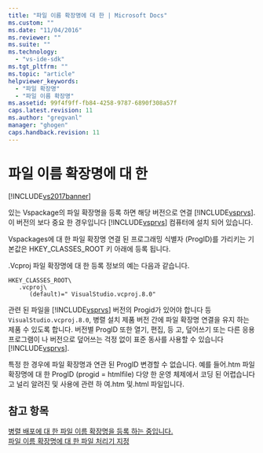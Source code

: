 ```yaml
---
title: "파일 이름 확장명에 대 한 | Microsoft Docs"
ms.custom: ""
ms.date: "11/04/2016"
ms.reviewer: ""
ms.suite: ""
ms.technology: 
  - "vs-ide-sdk"
ms.tgt_pltfrm: ""
ms.topic: "article"
helpviewer_keywords: 
  - "파일 확장명"
  - "파일 이름 확장명"
ms.assetid: 99f4f9ff-fb84-4258-9787-6890f308a57f
caps.latest.revision: 11
ms.author: "gregvanl"
manager: "ghogen"
caps.handback.revision: 11
---
```

# 파일 이름 확장명에 대 한
[!INCLUDE[vs2017banner](../code-quality/includes/vs2017banner.md)]

있는 Vspackage의 파일 확장명을 등록 하면 해당 버전으로 연결 [!INCLUDE[vsprvs](../code-quality/includes/vsprvs_md.md)].  이 버전의 보다 중요 한 경우입니다 [!INCLUDE[vsprvs](../code-quality/includes/vsprvs_md.md)] 컴퓨터에 설치 되어 있습니다.  
  
 Vspackages에 대 한 파일 확장명 연결 된 프로그래밍 식별자 \(ProgID\)를 가리키는 기본값은 HKEY\_CLASSES\_ROOT 키 아래에 등록 됩니다.  
  
 .Vcproj 파일 확장명에 대 한 등록 정보의 예는 다음과 같습니다.  
  
```  
HKEY_CLASSES_ROOT\  
   .vcproj\  
      (default)=" VisualStudio.vcproj.8.0"   
```  
  
 관련 된 파일을 [!INCLUDE[vsprvs](../code-quality/includes/vsprvs_md.md)] 버전의 Progid가 있어야 합니다 등 `VisualStudio.vcproj.8.0`, 병렬 설치 제품 버전 간에 파일 확장명 연결을 유지 하는 제품 수 있도록 합니다.  버전별 ProgID 또한 열기, 편집, 등 고, 덮어쓰기 또는 다른 응용 프로그램이 나 버전으로 덮어쓰는 걱정 없이 표준 동사를 사용할 수 있습니다 [!INCLUDE[vsprvs](../code-quality/includes/vsprvs_md.md)].  
  
 특정 한 경우에 파일 확장명과 연관 된 ProgID 변경할 수 없습니다.  예를 들어.htm 파일 확장명에 대 한 ProgID \(progid \= htmlfile\) 다양 한 운영 체제에서 코딩 된 어렵습니다 고 널리 알려진 및 사용에 관련 하 여.htm 및.html 파일입니다.  
  
## 참고 항목  
 [병렬 배포에 대 한 파일 이름 확장명을 등록 하는 중입니다.](../extensibility/registering-file-name-extensions-for-side-by-side-deployments.md)   
 [파일 이름 확장명에 대 한 파일 처리기 지정](../extensibility/specifying-file-handlers-for-file-name-extensions.md)